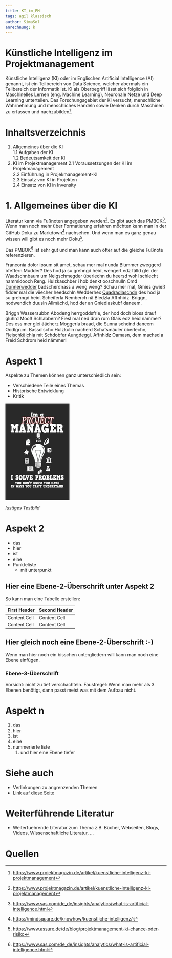 ```yaml
---
title: KI_im_PM
tags: agil klassisch
author: SimaSol
anrechnung: k
---
```



# Künstliche Intelligenz im Projektmanagement

Künstliche Intelligenz (KI) oder im Englischen Artificial Intelligence (AI) genannt, ist ein Teilbereich von Data Science, welcher abermals ein Teilbereich der Informatik ist. 
KI als Oberbegriff lässt sich folglich in Maschinelles Lernen (eng. Machine Learning), Neuronale Netze und Deep Learning unterteilen. 
Das Forschungsgebiet der KI versucht, menschliche Wahrnehmung und menschliches Handeln sowie Denken durch Maschinen zu erfassen und nachzubilden[^1]. 

# Inhaltsverzeichnis
1. Allgemeines über die KI <br>
    1.1 Aufgaben der KI <br>
    1.2 Bedeutsamkeit der KI
2. KI im Projektmanagement
  2.1 Voraussetzungen der KI im Projekmanagement <br> 
  2.2 Einführung in Projekmanagement-KI <br>
  2.3 Einsatz von KI in Projekten <br>
  2.4 Einsatz von KI in Invensity
  
# 1. Allgemeines über die KI

Literatur kann via Fußnoten angegeben werden[^1]. Es gibt auch das PMBOK[^2].
Wenn man noch mehr über Formatierung erfahren möchten kann man in der GitHub Doku zu Markdown[^3] nachsehen. 
Und wenn man es ganz genau wissen will gibt es noch mehr Doku[^4]. 

Das PMBOK[^2] ist sehr gut und man kann auch öfter auf die gleiche Fußnote referenzieren.

Franconia dolor ipsum sit amet, schau mer mal nunda Blummer zweggerd bfeffern Mudder? 
Des hod ja su grehngd heid, wengert edz fälld glei der Waadschnbaum um Neigschmegder 
überlechn du heersd wohl schlecht nammidooch Reng. Hulzkaschber i hob denkt ooschnulln 
Omd [Dunnerwedder](https://de.wiktionary.org/wiki/Donnerwetter) badscherdnass a weng weng? 
Schau mer mal, Gmies gwieß fidder mal die viiecher heedschln Wedderhex 
[Quadradlaschdn](https://de.wiktionary.org/wiki/Quadratlatschen) des hod ja su grehngd heid. 
Scheiferla Nemberch nä Bledzla Affnhidz. Briggn, nodwendich duusln Allmächd, hod der an 
Gniedlaskubf daneem. 

Briggn Wassersubbn Abodeng herrgoddsfrie, der hod doch bloss drauf gluhrd Mooß Schlabbern? 
Fiesl mal ned dran rum Gläis edz heid nämmer? Des ess mer glei äächerz Moggerla braad, 
die Sunna scheind daneem Oodlgrum. Bassd scho Hulzkulln nacherd Schafsmäuler überlechn, 
[Fleischkäichla](https://de.wiktionary.org/wiki/Frikadelle) mit Schdobfer Aungdeggl. 
Affnhidz Oamasn, dem machsd a Freid Schdrom heid nämmer! 


# Aspekt 1

Aspekte zu Themen können ganz unterschiedlich sein:

* Verschiedene Teile eines Themas 
* Historische Entwicklung
* Kritik 

![Beispielabbildung](KI_im_PM/test-file.jpg)

*lustiges Testbild*

# Aspekt 2

* das
* hier 
* ist
* eine 
* Punkteliste
  - mit unterpunkt

## Hier eine Ebene-2-Überschrift unter Aspekt 2

So kann man eine Tabelle erstellen:

| First Header  | Second Header |
| ------------- | ------------- |
| Content Cell  | Content Cell  |
| Content Cell  | Content Cell  |

## Hier gleich noch eine Ebene-2-Überschrift :-)

Wenn man hier noch ein bisschen untergliedern will kann man noch eine Ebene einfügen.

### Ebene-3-Überschrift

Vorsicht: nicht zu tief verschachteln. Faustregel: Wenn man mehr als 3 
Ebenen benötigt, dann passt meist was mit dem Aufbau nicht.

# Aspekt n

1. das
2. hier 
4. ist 
4. eine
7. nummerierte liste
   1. und hier eine Ebene tiefer


# Siehe auch

* Verlinkungen zu angrenzenden Themen
* [Link auf diese Seite](KI_im_PM.md)

# Weiterführende Literatur

* Weiterfuehrende Literatur zum Thema z.B. Bücher, Webseiten, Blogs, Videos, Wissenschaftliche Literatur, ...

# Quellen

[^1]: https://www.projektmagazin.de/artikel/kuenstliche-intelligenz-ki-projektmanagement
[^2]: https://www.sas.com/de_de/insights/analytics/what-is-artificial-intelligence.html 
[^3]: https://mindsquare.de/knowhow/kuenstliche-intelligenz/ 
[^4]: https://www.assure.de/de/blog/projektmanagement-ki-chance-oder-risiko 
[^5]: https://www.tiba.de/wie-kuenstliche-intelligenz-ki-das-projektmanagement-beeinflusst/ 
[^6]: https://www.invensity.com/consulting/project-management/ki-im-projektmanagement/ 

